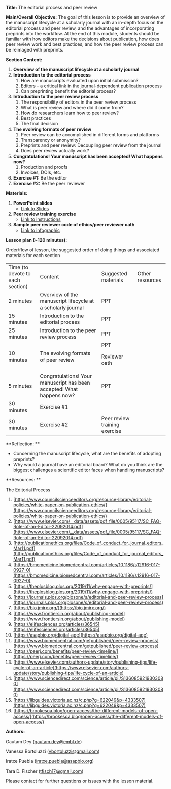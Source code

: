 **Title:** The editorial process and peer review

**Main/Overall Objective:** The goal of this lesson is to provide an overview of the manuscript lifecycle at a scholarly journal with an in-depth focus on the editorial process and peer review, and the advantages of incorporating preprints into the workflow. At the end of this module, students should be familiar with how editors make the decisions about publication, how does peer review work and best practices, and how the peer review process can be reimaged with preprints.

**Section Content:**



1. **Overview of the manuscript lifecycle at a scholarly journal**
2. **Introduction to the editorial process**
    1. How are manuscripts evaluated upon initial submission?
    2. Editors – a critical link in the journal-dependent publication process
    3. Can preprinting benefit the editorial process?
3. **Introduction to the peer review process**
    1. The responsibility of editors in the peer review process
    2. What is peer review and where did it come from?
    3. How do researchers learn how to peer review?
    4. Best practices
    5. The final decision
4. **The evolving formats of peer review**
    1. Peer review can be accomplished in different forms and platforms
    2. Transparency or anonymity?
    3. Preprints and peer review: Decoupling peer review from the journal
    4. Does peer review actually work?
5. **Congratulations! Your manuscript has been accepted! What happens now?**
    1. Production and proofs
    2. Invoices, DOIs, etc.
6. **Exercise #1:** Be the editor
7. **Exercise #2:** Be the peer reviewer

**Materials:**



1. **PowerPoint slides**
    * [Link to Slides](https://github.com/kibet-gilbert/Preprints_and_Publishing_in_Life_Biomedical_Sciences/blob/master/Lesson-IV_PeerReview_Editorial/PeerReview_Editorial_20210524.pptx.pdf)
2. **Peer review training exercise**
    * [Link to instructions](https://github.com/kibet-gilbert/Preprints_and_Publishing_in_Life_Biomedical_Sciences/blob/master/Lesson-IV_PeerReview_Editorial/PeerReview_Editorial_Teaching_Exercise_20210524.md)
3. **Sample peer reviewer code of ethics/peer reviewer oath**
    * [Link to infographic](https://github.com/kibet-gilbert/Preprints_and_Publishing_in_Life_Biomedical_Sciences/blob/master/Lesson-IV_PeerReview_Editorial/Reviewer_Oath_20210524.md)

**Lesson plan (~120 minutes):**

Order/flow of lesson, the suggested order of doing things and associated materials for each section


<table>
  <tr>
   <td>Time (to devote to each section)
   </td>
   <td>Content
   </td>
   <td>Suggested materials
   </td>
   <td>Other resources
   </td>
  </tr>
  <tr>
   <td>2 minutes
   </td>
   <td>Overview of the manuscript lifecycle at a scholarly journal
   </td>
   <td>PPT
   </td>
   <td>
   </td>
  </tr>
  <tr>
   <td>15 minutes
   </td>
   <td>Introduction to the editorial process
   </td>
   <td>PPT
   </td>
   <td>
   </td>
  </tr>
  <tr>
   <td>25 minutes
   </td>
   <td>Introduction to the peer review process
   </td>
   <td>PPT
   </td>
   <td>
   </td>
  </tr>
  <tr>
   <td>10 minutes
   </td>
   <td>The evolving formats of peer review
   </td>
   <td>PPT
<p>
Reviewer oath
   </td>
   <td>
   </td>
  </tr>
  <tr>
   <td>5 minutes
   </td>
   <td>Congratulations! Your manuscript has been accepted! What happens now?
   </td>
   <td>PPT
   </td>
   <td>
   </td>
  </tr>
  <tr>
   <td>30 minutes
   </td>
   <td>Exercise #1
   </td>
   <td>
   </td>
   <td>
   </td>
  </tr>
  <tr>
   <td>30 minutes
   </td>
   <td>Exercise #2
   </td>
   <td>Peer review training exercise
   </td>
   <td>
   </td>
  </tr>
</table>


**Reflection: **



*   Concerning the manuscript lifecycle, what are the benefits of adopting preprints?
*   Why would a journal have an editorial board? What do you think are the biggest challenges a scientific editor faces when handling manuscripts?

**Resources: **

The Editorial Process



1. [https://www.councilscienceeditors.org/resource-library/editorial-policies/white-paper-on-publication-ethics/](https://www.councilscienceeditors.org/resource-library/editorial-policies/white-paper-on-publication-ethics/)
2. [https://www.elsevier.com/__data/assets/pdf_file/0005/95117/SC_FAQ-Role-of-an-Editor-22092014.pdf](https://www.elsevier.com/__data/assets/pdf_file/0005/95117/SC_FAQ-Role-of-an-Editor-22092014.pdf)
3. [http://publicationethics.org/files/Code_of_conduct_for_journal_editors_Mar11.pdf](http://publicationethics.org/files/Code_of_conduct_for_journal_editors_Mar11.pdf)
4. [https://bmcmedicine.biomedcentral.com/articles/10.1186/s12916-017-0927-0](https://bmcmedicine.biomedcentral.com/articles/10.1186/s12916-017-0927-0)
5. [https://theplosblog.plos.org/2019/11/why-engage-with-preprints/](https://theplosblog.plos.org/2019/11/why-engage-with-preprints/)
6. [https://journals.plos.org/plosone/s/editorial-and-peer-review-process](https://journals.plos.org/plosone/s/editorial-and-peer-review-process)
7. [https://bio.jmirx.org/](https://bio.jmirx.org/)
8. [https://www.frontiersin.org/about/publishing-model](https://www.frontiersin.org/about/publishing-model)
9. [https://elifesciences.org/articles/36545](https://elifesciences.org/articles/36545)
10. [https://asapbio.org/digital-age](https://asapbio.org/digital-age)
11. [https://www.biomedcentral.com/getpublished/peer-review-process](https://www.biomedcentral.com/getpublished/peer-review-process)
12. [https://peerj.com/benefits/peer-review-timeline/](https://peerj.com/benefits/peer-review-timeline/)
13. [https://www.elsevier.com/authors-update/story/publishing-tips/life-cycle-of-an-article](https://www.elsevier.com/authors-update/story/publishing-tips/life-cycle-of-an-article)
14. [https://www.sciencedirect.com/science/article/pii/S1360859219303080](https://www.sciencedirect.com/science/article/pii/S1360859219303080)
15. [https://libguides.victoria.ac.nz/c.php?g=622049&p=4333507](https://libguides.victoria.ac.nz/c.php?g=622049&p=4333507)
16. [https://brookesoa.blog/open-access/the-different-models-of-open-access/](https://brookesoa.blog/open-access/the-different-models-of-open-access/)

**Authors:**

Gautam Dey ([gautam.dey@embl.de](mailto:gautam.dey@embl.de))

Vanessa Bortoluzzi ([vbortoluzzi@gmail.com](mailto:vbortoluzzi@gmail.com))

Iratxe Puebla ([iratxe.puebla@asapbio.org](mailto:iratxe.puebla@asapbio.org))

Tara D. Fischer ([tfisch17@gmail.com](mailto:tfisch17@gmail.com))

Please contact for further questions or issues with the lesson material.
